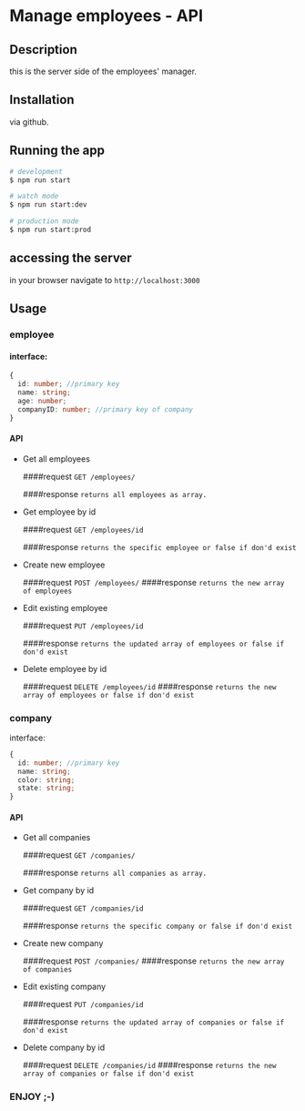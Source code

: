 # Manage employees - API

## Description

this is the server side of the employees' manager.

## Installation

via github.

## Running the app

```bash
# development
$ npm run start

# watch mode
$ npm run start:dev

# production mode
$ npm run start:prod
```

## accessing the server
in your browser navigate to `http://localhost:3000`



## Usage

### employee

#### interface:

```ts
{
  id: number; //primary key
  name: string;
  age: number;
  companyID: number; //primary key of company
}
```

#### API

* Get all employees

    ####request `GET /employees/`

    ####response `returns all employees as array.`

* Get employee by id

    ####request `GET /employees/id`

    ####response `returns the specific employee or false if don'd exist`

* Create new employee

    ####request `POST /employees/`
    ####response `returns the new array of employees`


* Edit existing employee

  ####request `PUT /employees/id`

  ####response `returns the updated array of employees or false if don'd exist`

* Delete employee by id

  ####request `DELETE /employees/id`
  ####response `returns the new array of employees or false if don'd exist`

### company

interface:

```ts
{
  id: number; //primary key
  name: string;
  color: string;
  state: string;
}
```


#### API

* Get all companies

  ####request `GET /companies/`

  ####response `returns all companies as array.`

* Get company by id

  ####request `GET /companies/id`

  ####response `returns the specific company or false if don'd exist`

* Create new company

  ####request `POST /companies/`
  ####response `returns the new array of companies`


* Edit existing company

  ####request `PUT /companies/id`

  ####response `returns the updated array of companies or false if don'd exist`

* Delete company by id

  ####request `DELETE /companies/id`
  ####response `returns the new array of companies or false if don'd exist`


### **ENJOY ;-)**